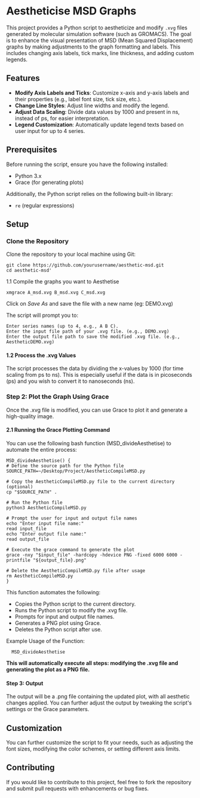 # Aestheticise MSD Graphs

This project provides a Python script to aestheticize and modify `.xvg` files generated by molecular simulation software (such as GROMACS). The goal is to enhance the visual presentation of MSD (Mean Squared Displacement) graphs by making adjustments to the graph formatting and labels. This includes changing axis labels, tick marks, line thickness, and adding custom legends.

## Features

- **Modify Axis Labels and Ticks**: Customize x-axis and y-axis labels and their properties (e.g., label font size, tick size, etc.).
- **Change Line Styles**: Adjust line widths and modify the legend.
- **Adjust Data Scaling**: Divide data values by 1000 and present in ns, instead of ps, for easier interpretation.
- **Legend Customization**: Automatically update legend texts based on user input for up to 4 series.

## Prerequisites

Before running the script, ensure you have the following installed:

- Python 3.x
- Grace (for generating plots)

Additionally, the Python script relies on the following built-in library:

- `re` (regular expressions)

## Setup

### Clone the Repository

Clone the repository to your local machine using Git:

    git clone https://github.com/yourusername/aesthetic-msd.git
    cd aesthetic-msd'

1.1 Compile the graphs you want to Aesthetise

    xmgrace A_msd.xvg B_msd.xvg C_msd.xvg

Click on *Save As* and save the file with a new name (eg: DEMO.xvg)

The script will prompt you to:

    Enter series names (up to 4, e.g., A B C).
    Enter the input file path of your .xvg file. (e.g., DEMO.xvg)
    Enter the output file path to save the modified .xvg file. (e.g., AestheticDEMO.xvg)

#### 1.2 Process the .xvg Values

The script processes the data by dividing the x-values by 1000 (for time scaling from ps to ns). This is especially useful if the data is in picoseconds (ps) and you wish to convert it to nanoseconds (ns).

### Step 2: Plot the Graph Using Grace

Once the .xvg file is modified, you can use Grace to plot it and generate a high-quality image.

#### 2.1 Running the Grace Plotting Command

You can use the following bash function (MSD_divideAesthetise) to automate the entire process:
    
    MSD_divideAesthetise() {
    # Define the source path for the Python file
    SOURCE_PATH=~/Desktop/Project/AestheticCompileMSD.py

    # Copy the AestheticCompileMSD.py file to the current directory (optional)
    cp "$SOURCE_PATH" .

    # Run the Python file
    python3 AestheticCompileMSD.py

    # Prompt the user for input and output file names
    echo "Enter input file name:"
    read input_file
    echo "Enter output file name:"
    read output_file

    # Execute the grace command to generate the plot
    grace -nxy "$input_file" -hardcopy -hdevice PNG -fixed 6000 6000 -printfile "${output_file}.png"

    # Delete the AestheticCompileMSD.py file after usage
    rm AestheticCompileMSD.py
    }

This function automates the following:

-    Copies the Python script to the current directory.
-    Runs the Python script to modify the .xvg file.
-    Prompts for input and output file names.
-    Generates a PNG plot using Grace.
-    Deletes the Python script after use.

Example Usage of the Function:

      MSD_divideAesthetise

**This will automatically execute all steps: modifying the .xvg file and generating the plot as a PNG file.**

#### Step 3: Output

The output will be a .png file containing the updated plot, with all aesthetic changes applied. You can further adjust the output by tweaking the script's settings or the Grace parameters.

## Customization

You can further customize the script to fit your needs, such as adjusting the font sizes, modifying the color schemes, or setting different axis limits.

## Contributing

If you would like to contribute to this project, feel free to fork the repository and submit pull requests with enhancements or bug fixes.
